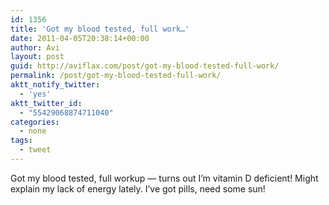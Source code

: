 ```yaml
---
id: 1356
title: 'Got my blood tested, full work…'
date: 2011-04-05T20:38:14+00:00
author: Avi
layout: post
guid: http://aviflax.com/post/got-my-blood-tested-full-work/
permalink: /post/got-my-blood-tested-full-work/
aktt_notify_twitter:
  - 'yes'
aktt_twitter_id:
  - "55429068874711040"
categories:
  - none
tags:
  - tweet
---
```

Got my blood tested, full workup — turns out I’m vitamin D deficient! Might explain my lack of energy lately. I’ve got pills, need some sun!